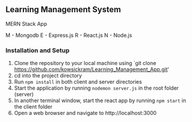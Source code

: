 ## Learning Management System

MERN Stack App

M - Mongodb
E - Express.js
R - React.js
N - Node.js

### Installation and Setup  
1. Clone the repository to your local machine using `git clone https://github.com/kowsickram/Learning_Management_App.git'
2. cd into the project directory 
3. Run `npm install` in both client and server directories
4. Start the application by running `nodemon server.js` in the root folder (server)
5. In another terminal window, start the react app by running `npm start` in the client folder
6. Open a web browser and navigate to http://localhost:3000
